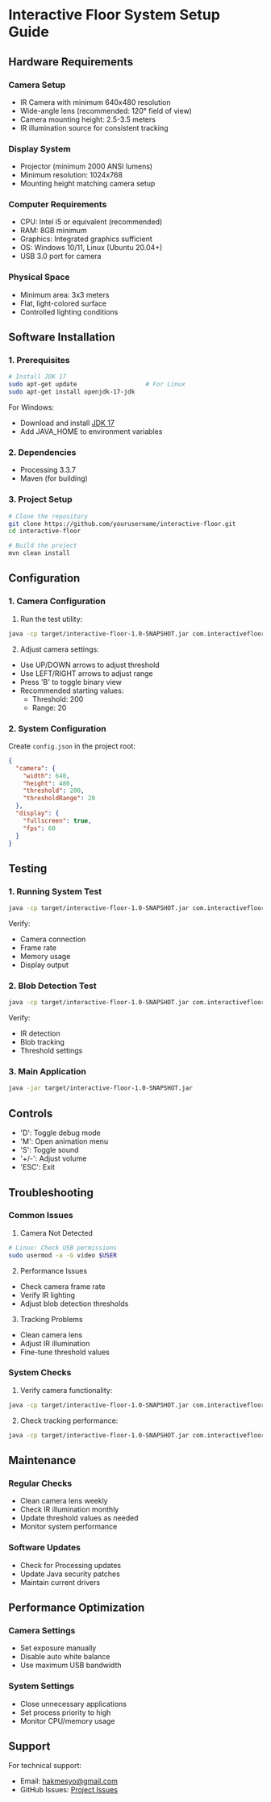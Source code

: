 # Interactive Floor System Setup Guide

## Hardware Requirements

### Camera Setup
- IR Camera with minimum 640x480 resolution
- Wide-angle lens (recommended: 120° field of view)
- Camera mounting height: 2.5-3.5 meters
- IR illumination source for consistent tracking

### Display System
- Projector (minimum 2000 ANSI lumens)
- Minimum resolution: 1024x768
- Mounting height matching camera setup

### Computer Requirements
- CPU: Intel i5 or equivalent (recommended)
- RAM: 8GB minimum
- Graphics: Integrated graphics sufficient
- OS: Windows 10/11, Linux (Ubuntu 20.04+)
- USB 3.0 port for camera

### Physical Space
- Minimum area: 3x3 meters
- Flat, light-colored surface
- Controlled lighting conditions

## Software Installation

### 1. Prerequisites
```bash
# Install JDK 17
sudo apt-get update                   # For Linux
sudo apt-get install openjdk-17-jdk
```

For Windows:
- Download and install [JDK 17](https://www.oracle.com/java/technologies/javase/jdk17-archive-downloads.html)
- Add JAVA_HOME to environment variables

### 2. Dependencies
- Processing 3.3.7
- Maven (for building)

### 3. Project Setup
```bash
# Clone the repository
git clone https://github.com/yourusername/interactive-floor.git
cd interactive-floor

# Build the project
mvn clean install
```

## Configuration

### 1. Camera Configuration
1. Run the test utility:
```bash
java -cp target/interactive-floor-1.0-SNAPSHOT.jar com.interactivefloor.test.BlobDetectionTest
```

2. Adjust camera settings:
- Use UP/DOWN arrows to adjust threshold
- Use LEFT/RIGHT arrows to adjust range
- Press 'B' to toggle binary view
- Recommended starting values:
  - Threshold: 200
  - Range: 20

### 2. System Configuration
Create `config.json` in the project root:
```json
{
  "camera": {
    "width": 640,
    "height": 480,
    "threshold": 200,
    "thresholdRange": 20
  },
  "display": {
    "fullscreen": true,
    "fps": 60
  }
}
```

## Testing

### 1. Running System Test
```bash
java -cp target/interactive-floor-1.0-SNAPSHOT.jar com.interactivefloor.test.SystemTest
```
Verify:
- Camera connection
- Frame rate
- Memory usage
- Display output

### 2. Blob Detection Test
```bash
java -cp target/interactive-floor-1.0-SNAPSHOT.jar com.interactivefloor.test.BlobDetectionTest
```
Verify:
- IR detection
- Blob tracking
- Threshold settings

### 3. Main Application
```bash
java -jar target/interactive-floor-1.0-SNAPSHOT.jar
```

## Controls
- 'D': Toggle debug mode
- 'M': Open animation menu
- 'S': Toggle sound
- '+/-': Adjust volume
- 'ESC': Exit

## Troubleshooting

### Common Issues

1. Camera Not Detected
```bash
# Linux: Check USB permissions
sudo usermod -a -G video $USER
```

2. Performance Issues
- Check camera frame rate
- Verify IR lighting
- Adjust blob detection thresholds

3. Tracking Problems
- Clean camera lens
- Adjust IR illumination
- Fine-tune threshold values

### System Checks
1. Verify camera functionality:
```bash
java -cp target/interactive-floor-1.0-SNAPSHOT.jar com.interactivefloor.test.SystemTest
```

2. Check tracking performance:
```bash
java -cp target/interactive-floor-1.0-SNAPSHOT.jar com.interactivefloor.test.BlobDetectionTest
```

## Maintenance

### Regular Checks
- Clean camera lens weekly
- Check IR illumination monthly
- Update threshold values as needed
- Monitor system performance

### Software Updates
- Check for Processing updates
- Update Java security patches
- Maintain current drivers

## Performance Optimization

### Camera Settings
- Set exposure manually
- Disable auto white balance
- Use maximum USB bandwidth

### System Settings
- Close unnecessary applications
- Set process priority to high
- Monitor CPU/memory usage

## Support
For technical support:
- Email: hakmesyo@gmail.com
- GitHub Issues: [Project Issues](https://github.com/yourusername/interactive-floor/issues)
